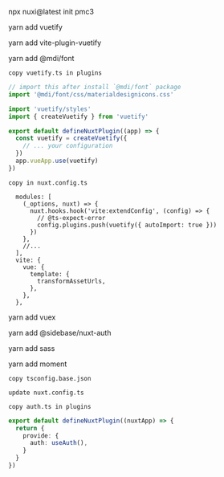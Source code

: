 npx nuxi@latest init pmc3

yarn add vuetify

yarn add vite-plugin-vuetify

yarn add @mdi/font

`copy vuetify.ts in plugins`

``` typescript 
// import this after install `@mdi/font` package
import '@mdi/font/css/materialdesignicons.css'

import 'vuetify/styles'
import { createVuetify } from 'vuetify'

export default defineNuxtPlugin((app) => {
  const vuetify = createVuetify({
    // ... your configuration
  })
  app.vueApp.use(vuetify)
})

```

`copy in nuxt.config.ts `

``` config 
  modules: [
    (_options, nuxt) => {
      nuxt.hooks.hook('vite:extendConfig', (config) => {
        // @ts-expect-error
        config.plugins.push(vuetify({ autoImport: true }))
      })
    },
    //...
  ],
  vite: {
    vue: {
      template: {
        transformAssetUrls,
      },
    },
  },
```

yarn add vuex

yarn add @sidebase/nuxt-auth

yarn add sass

yarn add moment

`copy tsconfig.base.json`

`update nuxt.config.ts`

`copy auth.ts in plugins`

``` typescript
export default defineNuxtPlugin((nuxtApp) => {
  return {
    provide: {
      auth: useAuth(),
    }
  }
})
```

